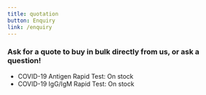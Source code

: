 ```yaml
---
title: quotation
button: Enquiry
link: /enquiry
---
```

### Ask for a quote to buy in bulk directly from us, or ask a question!

* COVID-19 Antigen Rapid Test: On stock
* COVID-19 IgG/IgM Rapid Test: On stock